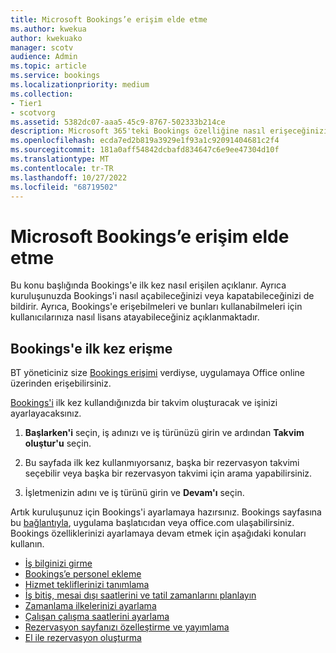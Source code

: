 ```yaml
---
title: Microsoft Bookings’e erişim elde etme
ms.author: kwekua
author: kwekuako
manager: scotv
audience: Admin
ms.topic: article
ms.service: bookings
ms.localizationpriority: medium
ms.collection:
- Tier1
- scotvorg
ms.assetid: 5382dc07-aaa5-45c9-8767-502333b214ce
description: Microsoft 365'teki Bookings özelliğine nasıl erişeceğinizi öğrenin.
ms.openlocfilehash: ecda7ed2b819a3929e1f93a1c92091404681c2f4
ms.sourcegitcommit: 181a0aff54842dcbafd834647c6e9ee47304d10f
ms.translationtype: MT
ms.contentlocale: tr-TR
ms.lasthandoff: 10/27/2022
ms.locfileid: "68719502"
---
```

# <a name="get-access-to-microsoft-bookings"></a>Microsoft Bookings’e erişim elde etme

Bu konu başlığında Bookings'e ilk kez nasıl erişilen açıklanır. Ayrıca kuruluşunuzda Bookings'i nasıl açabileceğinizi veya kapatabileceğinizi de bildirir. Ayrıca, Bookings'e erişebilmeleri ve bunları kullanabilmeleri için kullanıcılarınıza nasıl lisans atayabileceğiniz açıklanmaktadır.

## <a name="access-bookings-for-the-first-time"></a>Bookings'e ilk kez erişme

BT yöneticiniz size [Bookings erişimi](/microsoft-365/bookings/turn-bookings-on-or-off) verdiyse, uygulamaya Office online üzerinden erişebilirsiniz.

[Bookings'i](https://outlook.office.com/bookings/onboarding) ilk kez kullandığınızda bir takvim oluşturacak ve işinizi ayarlayacaksınız.

1. **Başlarken'i** seçin, iş adınızı ve iş türünüzü girin ve ardından **Takvim oluştur'u** seçin.

1. Bu sayfada ilk kez kullanmıyorsanız, başka bir rezervasyon takvimi seçebilir veya başka bir rezervasyon takvimi için arama yapabilirsiniz.

1. İşletmenizin adını ve iş türünü girin ve **Devam'ı** seçin.

Artık kuruluşunuz için Bookings'i ayarlamaya hazırsınız. Bookings sayfasına bu [bağlantıyla](https://outlook.office.com/bookings/onboarding), uygulama başlatıcıdan veya office.com ulaşabilirsiniz. Bookings özelliklerinizi ayarlamaya devam etmek için aşağıdaki konuları kullanın.

- [İş bilginizi girme](enter-business-information.md)
- [Bookings’e personel ekleme](add-staff.md)
- [Hizmet tekliflerinizi tanımlama](define-service-offerings.md)
- [İş bitiş, mesai dışı saatlerini ve tatil zamanlarını planlayın](schedule-closures-time-off-vacation.md)
- [Zamanlama ilkelerinizi ayarlama](set-scheduling-policies.md)
- [Çalışan çalışma saatlerini ayarlama](employee-hours.md)
- [Rezervasyon sayfanızı özelleştirme ve yayımlama](customize-booking-page.md)
- [El ile rezervasyon oluşturma](create-a-manual-booking.md)

